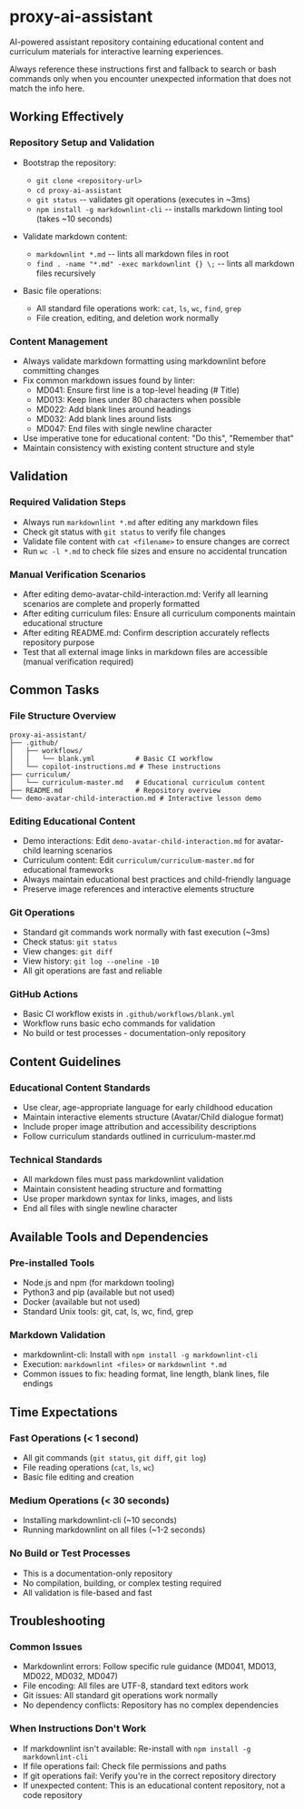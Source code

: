 # proxy-ai-assistant

AI-powered assistant repository containing educational content and curriculum
materials for interactive learning experiences.

Always reference these instructions first and fallback to search or bash
commands only when you encounter unexpected information that does not match
the info here.

## Working Effectively

### Repository Setup and Validation

- Bootstrap the repository:
  - `git clone <repository-url>`
  - `cd proxy-ai-assistant`
  - `git status` -- validates git operations (executes in ~3ms)
  - `npm install -g markdownlint-cli` -- installs markdown linting tool
    (takes ~10 seconds)

- Validate markdown content:
  - `markdownlint *.md` -- lints all markdown files in root
  - `find . -name "*.md" -exec markdownlint {} \;` -- lints all markdown
    files recursively

- Basic file operations:
  - All standard file operations work: `cat`, `ls`, `wc`, `find`, `grep`
  - File creation, editing, and deletion work normally

### Content Management

- Always validate markdown formatting using markdownlint before committing
  changes
- Fix common markdown issues found by linter:
  - MD041: Ensure first line is a top-level heading (# Title)
  - MD013: Keep lines under 80 characters when possible
  - MD022: Add blank lines around headings
  - MD032: Add blank lines around lists
  - MD047: End files with single newline character
- Use imperative tone for educational content: "Do this", "Remember that"
- Maintain consistency with existing content structure and style

## Validation

### Required Validation Steps

- Always run `markdownlint *.md` after editing any markdown files
- Check git status with `git status` to verify file changes
- Validate file content with `cat <filename>` to ensure changes are correct
- Run `wc -l *.md` to check file sizes and ensure no accidental truncation

### Manual Verification Scenarios

- After editing demo-avatar-child-interaction.md: Verify all learning
  scenarios are complete and properly formatted
- After editing curriculum files: Ensure all curriculum components maintain
  educational structure
- After editing README.md: Confirm description accurately reflects repository
  purpose
- Test that all external image links in markdown files are accessible
  (manual verification required)

## Common Tasks

### File Structure Overview

```text
proxy-ai-assistant/
├── .github/
│   ├── workflows/
│   │   └── blank.yml          # Basic CI workflow
│   └── copilot-instructions.md # These instructions
├── curriculum/
│   └── curriculum-master.md   # Educational curriculum content
├── README.md                  # Repository overview
└── demo-avatar-child-interaction.md # Interactive lesson demo
```

### Editing Educational Content

- Demo interactions: Edit `demo-avatar-child-interaction.md` for
  avatar-child learning scenarios
- Curriculum content: Edit `curriculum/curriculum-master.md` for educational
  frameworks
- Always maintain educational best practices and child-friendly language
- Preserve image references and interactive elements structure

### Git Operations

- Standard git commands work normally with fast execution (~3ms)
- Check status: `git status`
- View changes: `git diff`
- View history: `git log --oneline -10`
- All git operations are fast and reliable

### GitHub Actions

- Basic CI workflow exists in `.github/workflows/blank.yml`
- Workflow runs basic echo commands for validation
- No build or test processes - documentation-only repository

## Content Guidelines

### Educational Content Standards

- Use clear, age-appropriate language for early childhood education
- Maintain interactive elements structure (Avatar/Child dialogue format)
- Include proper image attribution and accessibility descriptions
- Follow curriculum standards outlined in curriculum-master.md

### Technical Standards

- All markdown files must pass markdownlint validation
- Maintain consistent heading structure and formatting
- Use proper markdown syntax for links, images, and lists
- End all files with single newline character

## Available Tools and Dependencies

### Pre-installed Tools

- Node.js and npm (for markdown tooling)
- Python3 and pip (available but not used)
- Docker (available but not used)
- Standard Unix tools: git, cat, ls, wc, find, grep

### Markdown Validation

- markdownlint-cli: Install with `npm install -g markdownlint-cli`
- Execution: `markdownlint <files>` or `markdownlint *.md`
- Common issues to fix: heading format, line length, blank lines, file
  endings

## Time Expectations

### Fast Operations (< 1 second)

- All git commands (`git status`, `git diff`, `git log`)
- File reading operations (`cat`, `ls`, `wc`)
- Basic file editing and creation

### Medium Operations (< 30 seconds)

- Installing markdownlint-cli (~10 seconds)
- Running markdownlint on all files (~1-2 seconds)

### No Build or Test Processes

- This is a documentation-only repository
- No compilation, building, or complex testing required
- All validation is file-based and fast

## Troubleshooting

### Common Issues

- Markdownlint errors: Follow specific rule guidance (MD041, MD013, MD022,
  MD032, MD047)
- File encoding: All files are UTF-8, standard text editors work
- Git issues: All standard git operations work normally
- No dependency conflicts: Repository has no complex dependencies

### When Instructions Don't Work

- If markdownlint isn't available: Re-install with
  `npm install -g markdownlint-cli`
- If file operations fail: Check file permissions and paths
- If git operations fail: Verify you're in the correct repository directory
- If unexpected content: This is an educational content repository, not a
  code repository
